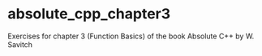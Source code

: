 # absolute_cpp_chapter3
Exercises for chapter 3 (Function Basics) of the book Absolute C++ by W. Savitch
